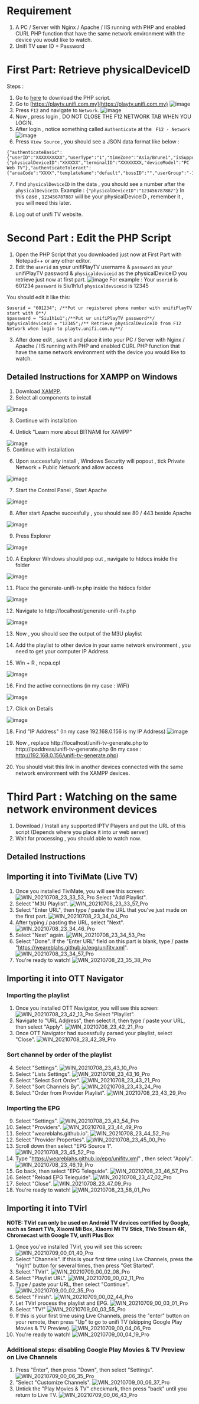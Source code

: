 # Requirement 
1. A PC / Server with Nginx / Apache / IIS running with PHP and enabled CURL PHP function that have the same network environment with the device you would like to watch.
2. Unifi TV user ID + Password

# First Part: Retrieve physicalDeviceID

Steps :
1. Go to [here](https://github.com/samleong123/unifi-tv-revived/raw/main/generate_unifi_playtv.php) to download the PHP script.
2. Go to [https://playtv.unifi.com.my](https://playtv.unifi.com.my)
![image](https://user-images.githubusercontent.com/58818070/142728562-1e8bef59-31e0-43d0-bc5f-d4aef3c937e8.png)
3. Press ```F12``` and navigate to ```Network```.
![image](https://user-images.githubusercontent.com/58818070/142728656-ab7e6d91-66be-4652-a24c-0159cd329c0b.png)
4. Now , press login , DO NOT CLOSE THE F12 NETWORK TAB WHEN YOU LOGIN.
5. After login , notice something called ```Authenticate``` at the ``` F12 - Network``` 
![image](https://user-images.githubusercontent.com/58818070/142728731-80b53902-bed2-450c-a6ee-35e04a80e746.png)
6. Press ```View Source``` , you should see a JSON data format like below :
``` 
{"authenticateBasic":{"userID":"XXXXXXXXXX","userType":"1","timeZone":"Asia/Brunei","isSupportWebpImgFormat":"0","clientPasswd":"XXXXXXXX","lang":"en"},"authenticateDevice":{"physicalDeviceID":"XXXXXX","terminalID":"XXXXXXXX,"deviceModel":"PC Web TV"},"authenticateTolerant":{"areaCode":"XXXX","templateName":"default","bossID":"","userGroup":"-1"}}
```
7. Find ```physicalDeviceID``` in the data , you should see a number after the ```physicalDeviceID```. 
Example : ```{"physicalDeviceID":"123456787887"}```
In this case , ```123456787887``` will be your physicalDeviceID , remember it , you will need this later.

8. Log out of unifi TV website.

# Second Part : Edit the PHP Script
1. Open the PHP Script that you downloaded just now at First Part with Notepad++ or any other editor.
2. Edit the ```userid``` as your unifiPlayTV username & ```password``` as your unifiPlayTV password & ```physicaldeviceid``` as the physicalDeviceID you retrieve just now at first part.
![image](https://user-images.githubusercontent.com/58818070/142728908-c37042be-53f4-4067-a371-f41e1356b3d3.png)
For example :
Your ```userid``` is 601234
```password``` is Siu1h1u1
```physicaldeviceid``` is 12345

You should edit it like this:
```
$userid = "601234"; /**Put ur registered phone number with unifiPlayTV start with 0**/
$password = "Siu1h1u1";/**Put ur unifiPlayTV password**/
$physicaldeviceid = "12345";/** Retrieve physicalDeviceID from F12 Network when login to playtv.unifi.com.my**/
```
3. After done edit , save it and place it into your PC / Server with Nginx / Apache / IIS running with PHP and enabled CURL PHP function that have the same network environment with the device you would like to watch.

## Detailed Instructions for XAMPP on Windows
1. Download [XAMPP](https://downloadsapachefriends.global.ssl.fastly.net/8.0.12/xampp-windows-x64-8.0.12-0-VS16-installer.exe?from_af=true).
2. Select all components to install

![image](https://user-images.githubusercontent.com/58818070/142744150-d280797c-9bbc-411d-9698-bc6d6e4cbef8.png)

3. Continue with installation 

4. Untick "Learn more about BITNAMI for XAMPP"

![image](https://user-images.githubusercontent.com/58818070/142744169-5806f202-c476-40ea-97b9-5f2d41c75802.png)
</br>
5. Continue with installation

6. Upon successfully install , Windows Security will popout , tick Private Network + Public Network and allow access

![image](https://user-images.githubusercontent.com/58818070/142744293-1630572e-28f3-470c-846b-d456da4faa19.png)

7. Start the Control Panel , Start Apache 

![image](https://user-images.githubusercontent.com/58818070/142744306-ce85753a-9b43-4631-8c15-cce72e799b43.png)

8. After start Apache succesfully , you should see 80 / 443 beside Apache

![image](https://user-images.githubusercontent.com/58818070/142744323-3f57b0b5-1a89-4af8-afbe-5e739f5a2da8.png)

9. Press Explorer 

![image](https://user-images.githubusercontent.com/58818070/142744328-a04f165f-d997-4cd1-b221-e034312331fd.png)

10. A Explorer WIndows should pop out , navigate to htdocs inside the folder 

![image](https://user-images.githubusercontent.com/58818070/142744384-73fd5471-ba4b-42cf-83d3-e0ece4bdd7dd.png)

11. Place the generate-unifi-tv.php inside the htdocs folder

![image](https://user-images.githubusercontent.com/58818070/142744405-40b96971-4b7c-4507-a040-9dc8ef95fdf2.png)

12. Navigate to http://localhost/generate-unifi-tv.php

![image](https://user-images.githubusercontent.com/58818070/142744417-c27f2a75-3469-4820-865f-e83a4a183e6b.png)

13. Now , you should see the output of the M3U playlist

14. Add the playlist to other device in your same network environment , you need to get your computer IP Address

15. Win + R , ncpa.cpl

![image](https://user-images.githubusercontent.com/58818070/142744444-994ed111-1610-4528-ad66-a9f843ef8be8.png)

16. Find the active connections (in my case : WiFi)

![image](https://user-images.githubusercontent.com/58818070/142744460-d20eaf10-a120-400e-aa25-a6d44b62ef31.png)


17. Click on Details 

![image](https://user-images.githubusercontent.com/58818070/142744465-d2b15150-e746-457c-b9cc-66ebe58fe552.png)


18. Find "IP Address" (In my case 192.168.0.156 is my IP Address)
![image](https://user-images.githubusercontent.com/58818070/142744475-6103a090-9972-4a41-b2f1-96f8624e4916.png)


19. Now , replace http://localhost/unifi-tv-generate.php to http://ipaddress/unifi-tv-generate.php (In my case : http://192.168.0.156/unifi-tv-generate.php)

20. You should visit this link in another devices connected with the same network environment with the XAMPP devices.






# Third Part : Watching on the same network environment devices
1. Download / Install any supported IPTV Players and put the URL of this script (Depends where you place it into ur web server)
2. Wait for processing , you should able to watch now.

## Detailed Instructions
## Importing it into TiviMate (Live TV)
1. Once you installed TiviMate, you will see this screen:
![WIN_20210708_23_33_53_Pro](https://user-images.githubusercontent.com/37889443/124950759-4af70500-e045-11eb-8a8b-165ef35f8b4b.jpg)
Select "Add Playlist".
2. Select "M3U Playlist".
![WIN_20210708_23_33_57_Pro](https://user-images.githubusercontent.com/37889443/124950768-4cc0c880-e045-11eb-81b9-4be1da9c2ca9.jpg)
3. Select "Enter URL", then type / paste the URL that you've just made on the first part.
![WIN_20210708_23_34_04_Pro](https://user-images.githubusercontent.com/37889443/124950771-4d595f00-e045-11eb-9030-ad71728d6ed8.jpg)
4. After typing / pasting the URL, select "Next".
![WIN_20210708_23_34_46_Pro](https://user-images.githubusercontent.com/37889443/124950780-4e8a8c00-e045-11eb-8431-7b45e726bffc.jpg)
5. Select "Next" again.
![WIN_20210708_23_34_53_Pro](https://user-images.githubusercontent.com/37889443/124950786-4fbbb900-e045-11eb-8125-07d256170b0c.jpg)
6. Select "Done". If the "Enter URL" field on this part is blank, type / paste "https://weareblahs.github.io/epg/unifitv.xml".
![WIN_20210708_23_34_57_Pro](https://user-images.githubusercontent.com/37889443/124950790-50ece600-e045-11eb-8fc2-b89cdf6ad592.jpg)
7. You're ready to watch!
![WIN_20210708_23_35_38_Pro](https://user-images.githubusercontent.com/37889443/124950793-521e1300-e045-11eb-9cab-7459a3bff7b3.jpg)

## Importing it into OTT Navigator
### Importing the playlist
1. Once you installed OTT Navigator, you will see this screen:
![WIN_20210708_23_42_13_Pro](https://user-images.githubusercontent.com/37889443/124952544-eb99f480-e046-11eb-91ac-32dc10cbc476.jpg)
Select "Playlist".
2. Navigate to "URL Address", then select it, then type / paste your URL, then select "Apply".
![WIN_20210708_23_42_21_Pro](https://user-images.githubusercontent.com/37889443/124952554-edfc4e80-e046-11eb-92a6-47c89b0a92cf.jpg)
3. Once OTT Navigator had sucessfully parsed your playlist, select "Close".
![WIN_20210708_23_42_39_Pro](https://user-images.githubusercontent.com/37889443/124952561-efc61200-e046-11eb-8867-6c0f317e5c71.jpg)
### Sort channel by order of the playlist
4. Select "Settings".
![WIN_20210708_23_43_10_Pro](https://user-images.githubusercontent.com/37889443/124952566-f0f73f00-e046-11eb-8d7d-053b4c4ca54b.jpg)
5. Select "Lists Settings".
![WIN_20210708_23_43_16_Pro](https://user-images.githubusercontent.com/37889443/124952573-f3599900-e046-11eb-8fdb-64b4a981d97f.jpg)
6. Select "Select Sort Order".
![WIN_20210708_23_43_21_Pro](https://user-images.githubusercontent.com/37889443/124952580-f48ac600-e046-11eb-878a-a0fa6e61fd54.jpg)
7. Select "Sort Channels By".
![WIN_20210708_23_43_24_Pro](https://user-images.githubusercontent.com/37889443/124952593-f6548980-e046-11eb-9ae2-701dbdda422f.jpg)
8. Select "Order from Provider Playlist".
![WIN_20210708_23_43_29_Pro](https://user-images.githubusercontent.com/37889443/124952603-f81e4d00-e046-11eb-9a02-7b8d3399c9d5.jpg)
### Importing the EPG
9. Select "Settings".
![WIN_20210708_23_43_54_Pro](https://user-images.githubusercontent.com/37889443/124952608-f9e81080-e046-11eb-9e43-59bf95e27d6b.jpg)
10. Select "Providers".
![WIN_20210708_23_44_49_Pro](https://user-images.githubusercontent.com/37889443/124952635-feacc480-e046-11eb-97f7-3c5f99fdeb2d.jpg)
11. Select "weareblahs.github.io".
![WIN_20210708_23_44_52_Pro](https://user-images.githubusercontent.com/37889443/124952647-010f1e80-e047-11eb-8638-5861eac19279.jpg)
12. Select "Provider Properties". 
![WIN_20210708_23_45_00_Pro](https://user-images.githubusercontent.com/37889443/124952656-02404b80-e047-11eb-9d86-2204565ff33a.jpg)
13. Scroll down then select "EPG Source 1".
![WIN_20210708_23_45_52_Pro](https://user-images.githubusercontent.com/37889443/124952665-03717880-e047-11eb-97fe-eaf6ffe25857.jpg)
14. Type "https://weareblahs.github.io/epg/unifitv.xml" , then select "Apply".
![WIN_20210708_23_46_19_Pro](https://user-images.githubusercontent.com/37889443/124952677-053b3c00-e047-11eb-8ac5-198599196d88.jpg)
15. Go back, then select "EPG Teleguide".
![WIN_20210708_23_46_57_Pro](https://user-images.githubusercontent.com/37889443/124952684-066c6900-e047-11eb-9a19-ec8e93ac497a.jpg)
16. Select "Reload EPG Teleguide".
![WIN_20210708_23_47_02_Pro](https://user-images.githubusercontent.com/37889443/124952698-08cec300-e047-11eb-8e75-b55f2ecdf227.jpg)
17. Select "Close".
![WIN_20210708_23_47_09_Pro](https://user-images.githubusercontent.com/37889443/124952709-0a988680-e047-11eb-935a-77045a9a8088.jpg)
18. You're ready to watch!
![WIN_20210708_23_58_01_Pro](https://user-images.githubusercontent.com/37889443/124954134-5d267280-e048-11eb-98ad-68113409556b.jpg)
## Importing it into TVirl
**NOTE: TVirl can only be used on Android TV devices certified by Google, such as Smart TVs, Xiaomi Mi Box, Xiaomi Mi TV Stick, TiVo Stream 4K, Chromecast with Google TV, unifi Plus Box**
1. Once you've installed TVirl, you will see this screen:
![WIN_20210709_00_01_40_Pro](https://user-images.githubusercontent.com/37889443/124955210-78de4880-e049-11eb-9464-377fa261c293.jpg)
2. Select "Channels".
If this is your first time using Live Channels, press the "right" button for several times, then press "Get Started".
3. Select "TVirl".
![WIN_20210709_00_02_08_Pro](https://user-images.githubusercontent.com/37889443/124955224-7aa80c00-e049-11eb-87b8-6dbb4acfac42.jpg)
4. Select "Playlist URL".
![WIN_20210709_00_02_11_Pro](https://user-images.githubusercontent.com/37889443/124955234-7bd93900-e049-11eb-9ed6-3a81cb240139.jpg)
5. Type / paste your URL, then select "Continue".
![WIN_20210709_00_02_35_Pro](https://user-images.githubusercontent.com/37889443/124955239-7c71cf80-e049-11eb-9da6-ec13dbffe69d.jpg)
6. Select "Finish".
![WIN_20210709_00_02_44_Pro](https://user-images.githubusercontent.com/37889443/124955246-7e3b9300-e049-11eb-8928-5dd1d6cb0bc1.jpg)
7. Let TVirl process the playlist and EPG.
![WIN_20210709_00_03_01_Pro](https://user-images.githubusercontent.com/37889443/124955249-7f6cc000-e049-11eb-843b-a31b4986ec90.jpg)
8. Select "TV!"
![WIN_20210709_00_03_55_Pro](https://user-images.githubusercontent.com/37889443/124955253-809ded00-e049-11eb-9ac4-735e974259e4.jpg)
9. If this is your first time using Live Channels, press the "enter" button on your remote, then press "Up" to go to unifi TV (skipping Google Play Movies & TV Preview).
![WIN_20210709_00_04_06_Pro](https://user-images.githubusercontent.com/37889443/124955259-81368380-e049-11eb-977e-68d883ba84a8.jpg)
10. You're ready to watch!
![WIN_20210709_00_04_19_Pro](https://user-images.githubusercontent.com/37889443/124955263-81cf1a00-e049-11eb-8959-625282cb7d14.jpg)
### Additional steps: disabling Google Play Movies & TV Preview on Live Channels
1. Press "Enter", then press "Down", then select "Settings".
![WIN_20210709_00_06_35_Pro](https://user-images.githubusercontent.com/37889443/124956162-4d0f9280-e04a-11eb-8665-5475ef9bf530.jpg)
2. "Select "Customize Channels".
![WIN_20210709_00_06_37_Pro](https://user-images.githubusercontent.com/37889443/124956176-4f71ec80-e04a-11eb-9bad-2f61206fe718.jpg)
3. Untick the "Play Movies & TV" checkmark, then press "back" until you return to Live TV.
![WIN_20210709_00_06_43_Pro](https://user-images.githubusercontent.com/37889443/124956184-513bb000-e04a-11eb-96c7-a37c5199ed6f.jpg)

